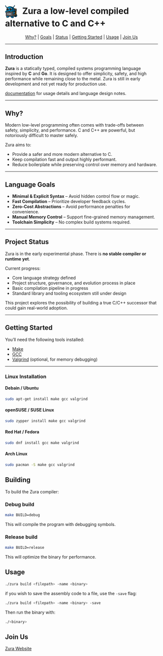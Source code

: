 <h1>
  <img src="assets/zura.png" alt="Zura Logo" width="40" style="vertical-align: middle; margin-right: 10px;">
    Zura a low-level compiled alternative to C and C++
</h1>

<p align="center">
  <a href="#why">Why?</a> |
  <a href="#language-goals">Goals</a> |
  <a href="#Project-Status">Status</a> |
  <a href="#Getting-Started">Getting Started</a> |
  <a href="#usage">Usage</a> |
  <a href="#join-us">Join Us</a>
</p>

---

## Introduction

**Zura** is a statically typed, compiled systems programming language inspired by **C** and **Go**. It is designed to offer simplicity, safety, and high performance while remaining close to the metal. Zura is still in early development and not yet ready for production use.

[documentation](docs/docs.md) for usage details and language design notes.

---

## Why?

Modern low-level programming often comes with trade-offs between safety, simplicity, and performance. C and C++ are powerful, but notoriously difficult to master safely.

Zura aims to:

- Provide a safer and more modern alternative to C.
- Keep compilation fast and output highly performant.
- Reduce boilerplate while preserving control over memory and hardware.

---

## Language Goals

- **Minimal & Explicit Syntax** – Avoid hidden control flow or magic.
- **Fast Compilation** – Prioritize developer feedback cycles.
- **Zero-Cost Abstractions** – Avoid performance penalties for convenience.
- **Manual Memory Control** – Support fine-grained memory management.
- **Toolchain Simplicity** – No complex build systems required.

---

## Project Status

Zura is in the early experimental phase. There is **no stable compiler or runtime yet**.

Current progress:

- Core language strategy defined
- Project structure, governance, and evolution process in place
- Basic compilation pipeline in progress
- Standard library and tooling ecosystem still under design

This project explores the possibility of building a true C/C++ successor that could gain real-world adoption.

---

## Getting Started

You’ll need the following tools installed:

- [Make](https://www.gnu.org/software/make/)
- [GCC](https://gcc.gnu.org/)
- [Valgrind](https://valgrind.org/) (optional, for memory debugging)

---

### Linux Installation

#### Debain / Ubuntu
```sh
sudo apt-get install make gcc valgrind
```

#### openSUSE / SUSE Linux
```sh
sudo zypper install make gcc valgrind
```

#### Red Hat / Fedora
```sh
sudo dnf install gcc make valgrind
```

#### Arch Linux
```sh
sudo pacman -S make gcc valgrind 
```

## Building
To build the Zura compiler:

### Debug build
```sh
make BUILD=debug
```

This will compile the program with debugging symbols.

### Release build
```sh
make BUILD=release
```

This will optimize the binary for performance.

## Usage

```sh
./zura build <filepath> -name <binary>
```

if you wish to save the assembly code to a file, use the `-save` flag:

```sh
./zura build <filepath> -name <binary> -save
```

Then run the binary with:

```sh
./<binary>
```

## Join Us

[Zura Website](https://thedevconnor.github.io/Zura-Website/)

